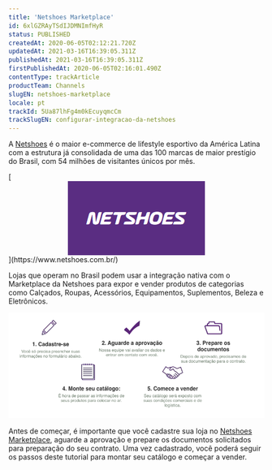 ```yaml
---
title: 'Netshoes Marketplace'
id: 6xlGZRAyTSdIJDMNImfHyR
status: PUBLISHED
createdAt: 2020-06-05T02:12:21.720Z
updatedAt: 2021-03-16T16:39:05.311Z
publishedAt: 2021-03-16T16:39:05.311Z
firstPublishedAt: 2020-06-05T02:16:01.490Z
contentType: trackArticle
productTeam: Channels
slugEN: netshoes-marketplace
locale: pt
trackId: 5Ua87lhFg4m0kEcuyqmcCm
trackSlugEN: configurar-integracao-da-netshoes
---
```


A [Netshoes](https://www.netshoes.com.br/) é o maior e-commerce de lifestyle esportivo da América Latina com a estrutura já consolidada de uma das 100 marcas de maior prestígio do Brasil, com 54 milhões de visitantes únicos por mês.

<div>[<img src="https://raw.githubusercontent.com/vtexdocs/help-center-content/refs/heads/main/docs/pt/tracks/configurar-integracao-da-netshoes/netshoes-marketplace_2.png" alt="Netshoes" style="margin-left: auto; margin-right: auto; display: block;">](https://www.netshoes.com.br/)</div>

Lojas que operam no Brasil podem usar a integração nativa com o Marketplace da Netshoes para expor e vender produtos de categorias como Calçados, Roupas, Acessórios, Equipamentos, Suplementos, Beleza e Eletrônicos. 

![Netshoes Marketplace - Passo a Passo](https://raw.githubusercontent.com/vtexdocs/help-center-content/refs/heads/main/docs/pt/tracks/configurar-integracao-da-netshoes/netshoes-marketplace_1.png)

Antes de começar, é importante que você cadastre sua loja no [Netshoes Marketplace](https://www.netshoes.com.br/marketplace), aguarde a aprovação e prepare os documentos solicitados para preparação do seu contrato. Uma vez cadastrado, você poderá seguir os passos deste tutorial para montar seu catálogo e começar a vender.
